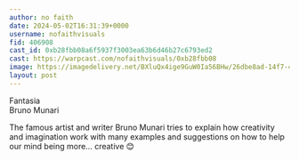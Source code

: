 ```yaml
---
author: no faith
date: 2024-05-02T16:31:39+0000
username: nofaithvisuals
fid: 406908
cast_id: 0xb28fbb08a6f5937f3003ea63b6d46b27c6793ed2
cast: https://warpcast.com/nofaithvisuals/0xb28fbb08
image: https://imagedelivery.net/BXluQx4ige9GuW0Ia56BHw/26dbe8ad-14f7-4303-0252-f2bc41877600/original
layout: post
---
```

Fantasia  
Bruno Munari  
  
The famous artist and writer Bruno Munari tries to explain how creativity and imagination work with many examples and suggestions on how to help our mind being more… creative 😊  

<img src='https://imagedelivery.net/BXluQx4ige9GuW0Ia56BHw/26dbe8ad-14f7-4303-0252-f2bc41877600/original' alt='' referrerpolicy='no-referrer'/>